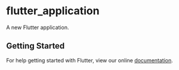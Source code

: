 # flutter_application

A new Flutter application.

## Getting Started

For help getting started with Flutter, view our online
[documentation](https://flutter.io/).
